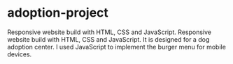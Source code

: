 # adoption-project
Responsive website build with HTML, CSS and JavaScript.
Responsive website build with HTML, CSS and JavaScript. It is designed for a dog adoption center. I used JavaScript to implement the burger menu for mobile devices.
